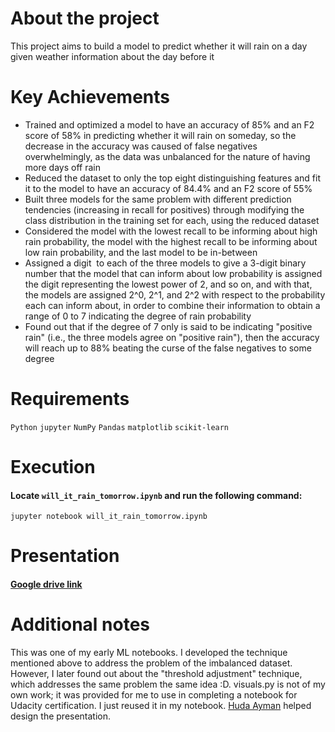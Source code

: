 # About the project
This project aims to build a model to predict whether it will rain on a day given weather information about the day before it

# Key Achievements
* Trained and optimized a model to have an accuracy of 85% and an F2 score of 58% in predicting whether it will rain on someday, so the decrease in the accuracy was caused of false negatives overwhelmingly, as the data was unbalanced for the nature of having more days off rain
* Reduced the dataset to only the top eight distinguishing features and fit it to the model to have an accuracy of 84.4% and an F2 score of 55%
* Built three models for the same problem with different prediction tendencies (increasing in recall for positives) through modifying the class distribution in the training set for each, using the reduced dataset
* Considered the model with the lowest recall to be informing about high rain probability, the model with the highest recall to be informing about low rain probability, and the last model to be in-between
* Assigned a digit  to each of the three models to give a 3-digit binary number that the model that can inform about low probability is assigned the digit representing the lowest power of 2, and so on, and with that, the models are assigned 2^0, 2^1, and 2^2 with respect to the probability each can inform about, in order to combine their information to obtain a range of 0 to 7 indicating the degree of rain probability
* Found out that if the degree of 7 only is said to be indicating "positive rain" (i.e., the three models agree on "positive rain"), then the accuracy will reach up to 88% beating the curse of the false negatives to some degree

# Requirements
`Python` `jupyter` `NumPy`
`Pandas`
`matplotlib`
`scikit-learn`

# Execution
#### Locate `will_it_rain_tomorrow.ipynb` and run the following command:
```
jupyter notebook will_it_rain_tomorrow.ipynb
```

# Presentation
#### [Google drive link](https://docs.google.com/presentation/d/13HZf4dhBgtoqTkaInJXLBvqXbNfW9LWiKVgwzBpTspA/edit?usp=sharing)

# Additional notes
This was one of my early ML notebooks. I developed the technique mentioned above to address the problem of the imbalanced dataset. However, I later found out about the "threshold adjustment" technique, which addresses the same problem the same idea :D.
visuals.py is not of my own work; it was provided for me to use in completing a notebook for Udacity certification. I just reused it in my notebook.
[Huda Ayman](https://www.linkedin.com/in/huda-ayman-63a774216/) helped design the presentation.

